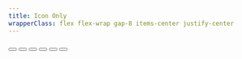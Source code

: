 ```yaml
---
title: Icon Only
wrapperClass: flex flex-wrap gap-8 items-center justify-center
---
```


<button class="vv-button vv-button--icon-only vv-button--rounded" title="Accent rounded">
   <IconifyIcon icon="akar-icons:pencil" />
</button>

<button class="vv-button vv-button--icon-only vv-button--danger vv-button--rounded" title="Danger rounded">
   <IconifyIcon icon="akar-icons:trash" />
</button>

<button class="vv-button vv-button--icon-only vv-button--ghost vv-button--rounded" title="Ghost rounded">
   <IconifyIcon icon="akar-icons:heart" />
</button>

<button class="vv-button vv-button--action" title="Action">
   <IconifyIcon icon="akar-icons:copy" />
</button>

<button class="vv-button vv-button--action-quiet" title="Action quiet">
   <IconifyIcon icon="akar-icons:cut" />
</button>

<button class="vv-button vv-button--link" title="Link">
   <IconifyIcon icon="akar-icons:eye" />
</button>